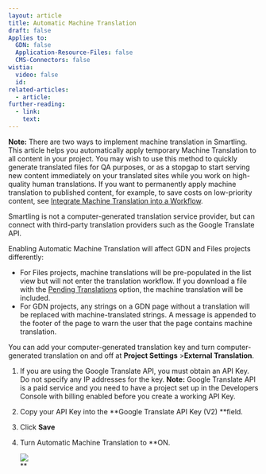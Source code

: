 ```yaml
---
layout: article
title: Automatic Machine Translation
draft: false
Applies to:
  GDN: false
  Application-Resource-Files: false
  CMS-Connectors: false
wistia:
  video: false
  id:
related-articles:
  - article:
further-reading:
  - link:
    text:
---
```


**Note:** There are two ways to implement machine translation in Smartling. This article helps you automatically apply temporary Machine Translation to all content in your project. You may wish to use this method to quickly generate translated files for QA purposes, or as a stopgap to start serving new content immediately on your translated sites while you work on high-quality human translations. If you want to permanently apply machine translation to published content, for example, to save costs on low-priority content, see [Integrate Machine Translation into a Workflow](/hc/en-us/articles/217216587).

Smartling is not a computer-generated translation service provider, but can connect with third-party translation providers such as the Google Translate API.

Enabling Automatic Machine Translation will affect GDN and Files projects differently:

*   For Files projects, machine translations will be pre-populated in the list view but will not enter the translation workflow. If you download a file with the [Pending Translations](/hc/en-us/articles/201468416#DownloadOptions) option, the machine translation will be included.
*   For GDN projects, any strings on a GDN page without a translation will be replaced with machine-translated strings. A message is appended to the footer of the page to warn the user that the page contains machine translation.

You can add your computer-generated translation key and turn computer-generated translation on and off at **Project Settings** >**External Translation**.

1.  If you are using the Google Translate API, you must obtain an API Key. Do not specify any IP addresses for the key. **Note:** Google Translate API is a paid service and you need to have a project set up in the Developers Console with billing enabled before you create a working API Key.
2.  Copy your API Key into the **Google Translate API Key (V2) **field.
3.  Click **Save**
4.  Turn Automatic Machine Translation to **ON.   

    ![](/hc/en-us/article_attachments/205109578/Smartling___Machine_Translation.png)  
    **

<span style="font-size: 13px;"> </span>